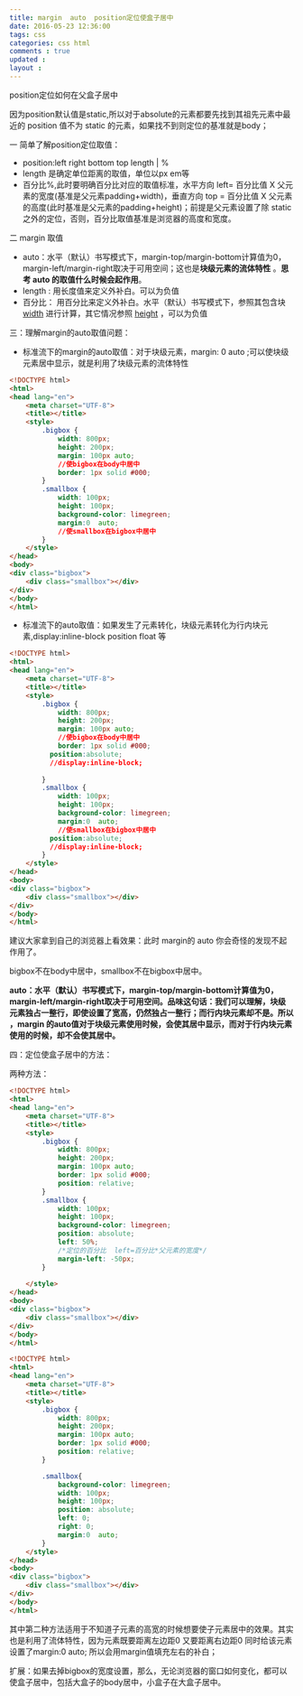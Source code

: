```yaml
---
title: margin  auto  position定位使盒子居中
date: 2016-05-23 12:36:00
tags: css
categories: css html
comments : true 
updated : 
layout : 
---
```


position定位如何在父盒子居中 

因为position默认值是static,所以对于absolute的元素都要先找到其祖先元素中最近的 position 值不为 static 的元素，如果找不到则定位的基准就是body；

一 简单了解position定位取值：

*  position:left right bottom top     length | %
*  length  是确定单位距离的取值，单位以px  em等
*  百分比%,此时要明确百分比对应的取值标准，水平方向 left= 百分比值 X 父元素的宽度(基准是父元素padding+width)，垂直方向 top = 百分比值 X 父元素的高度(此时基准是父元素的padding+height)；前提是父元素设置了除 static之外的定位，否则，百分比取值基准是浏览器的高度和宽度。

二  margin 取值

*  auto：水平（默认）书写模式下，margin-top/margin-bottom计算值为0，margin-left/margin-right取决于可用空间；这也是**块级元素的流体特性** 。**思考 auto 的取值什么时候会起作用**。
*  length : 用长度值来定义外补白。可以为负值 
*  百分比： 用百分比来定义外补白。水平（默认）书写模式下，参照其包含块 [width](../dimension/width.htm) 进行计算，其它情况参照 [height](../dimension/height.htm) ，可以为负值

三：理解margin的auto取值问题：

*  标准流下的margin的auto取值：对于块级元素，margin: 0 auto ;可以使块级元素居中显示，就是利用了块级元素的流体特性

```html
<!DOCTYPE html>
<html>
<head lang="en">
    <meta charset="UTF-8">
    <title></title>
    <style>
        .bigbox {
            width: 800px;
            height: 200px;
            margin: 100px auto;
            //使bigbox在body中居中
            border: 1px solid #000;        
        }  
        .smallbox {
            width: 100px;
            height: 100px;
            background-color: limegreen;  
            margin:0  auto;
            //使smallbox在bigbox中居中
        }
    </style>
</head>
<body>
<div class="bigbox">
    <div class="smallbox"></div>
</div>
</body>
</html>
```



*  标准流下的auto取值：如果发生了元素转化，块级元素转化为行内块元素,display:inline-block  position float 等

```html
<!DOCTYPE html>
<html>
<head lang="en">
    <meta charset="UTF-8">
    <title></title>
    <style>
        .bigbox {
            width: 800px;
            height: 200px;
            margin: 100px auto;
            //使bigbox在body中居中
            border: 1px solid #000; 
          position:absolute;
          //display:inline-block;
          
        }  
        .smallbox {
            width: 100px;
            height: 100px;
            background-color: limegreen;  
            margin:0  auto;
            //使smallbox在bigbox中居中
          position:absolute;
          //display:inline-block;
        }
    </style>
</head>
<body>
<div class="bigbox">
    <div class="smallbox"></div>
</div>
</body>
</html>
```

建议大家拿到自己的浏览器上看效果：此时  margin的 auto 你会奇怪的发现不起作用了。

bigbox不在body中居中，smallbox不在bigbox中居中。

**auto：水平（默认）书写模式下，margin-top/margin-bottom计算值为0，margin-left/margin-right取决于可用空间。品味这句话：我们可以理解，块级元素独占一整行，即使设置了宽高，仍然独占一整行；而行内块元素却不是。所以 ，margin   的auto值对于块级元素使用时候，会使其居中显示，而对于行内块元素使用的时候，却不会使其居中。**

四：定位使盒子居中的方法：

两种方法：

```html
<!DOCTYPE html>
<html>
<head lang="en">
    <meta charset="UTF-8">
    <title></title>
    <style>
        .bigbox {
            width: 800px;
            height: 200px;
            margin: 100px auto;
            border: 1px solid #000;
            position: relative;
        }
        .smallbox {
            width: 100px;
            height: 100px;
            background-color: limegreen;
            position: absolute;
            left: 50%;
            /*定位的百分比  left=百分比*父元素的宽度*/
			margin-left: -50px;
        }
        
    </style>
</head>
<body>
<div class="bigbox">
    <div class="smallbox"></div>
</div>
</body>
</html>		
```

```html
<!DOCTYPE html>
<html>
<head lang="en">
    <meta charset="UTF-8">
    <title></title>
    <style>
        .bigbox {
            width: 800px;
            height: 200px;
            margin: 100px auto;
            border: 1px solid #000;
            position: relative;
        }

        .smallbox{
            background-color: limegreen;
            width: 100px;
            height: 100px;
            position: absolute;
            left: 0;
            right: 0;
            margin:0  auto;
        }       
    </style>
</head>
<body>
<div class="bigbox">
    <div class="smallbox"></div>
</div>
</body>
</html>
```



其中第二种方法适用于不知道子元素的高宽的时候想要使子元素居中的效果。其实也是利用了流体特性，因为元素既要距离左边距0 又要距离右边距0 同时给该元素设置了margin:0 auto; 所以会用margin值填充左右的补白；

扩展：如果去掉bigbox的宽度设置，那么，无论浏览器的窗口如何变化，都可以使盒子居中，包括大盒子的body居中，小盒子在大盒子居中。